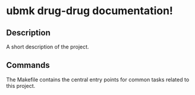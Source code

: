 # ubmk drug-drug documentation!

## Description

A short description of the project.

## Commands

The Makefile contains the central entry points for common tasks related to this project.

